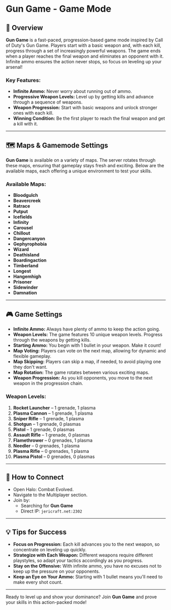 # Gun Game - Game Mode

## 📝 Overview

**Gun Game** is a fast-paced, progression-based game mode inspired by Call of Duty's Gun Game. Players start with a basic weapon and, with each kill, progress through a set of increasingly powerful weapons. The game ends when a player reaches the final weapon and eliminates an opponent with it. Infinite ammo ensures the action never stops, so focus on leveling up your arsenal!

### Key Features:
- **Infinite Ammo:** Never worry about running out of ammo.
- **Progressive Weapon Levels:** Level up by getting kills and advance through a sequence of weapons.
- **Weapon Progression:** Start with basic weapons and unlock stronger ones with each kill.
- **Winning Condition:** Be the first player to reach the final weapon and get a kill with it.

---

## 🗺️ Maps & Gamemode Settings

**Gun Game** is available on a variety of maps. The server rotates through these maps, ensuring that gameplay stays fresh and exciting. Below are the available maps, each offering a unique environment to test your skills.

### Available Maps:
- **Bloodgulch**
- **Beavercreek**
- **Ratrace**
- **Putput**
- **Icefields**
- **Infinity**
- **Carousel**
- **Chillout**
- **Dangercanyon**
- **Gephyrophobia**
- **Wizard**
- **Deathisland**
- **Boardingaction**
- **Timberland**
- **Longest**
- **Hangemhigh**
- **Prisoner**
- **Sidewinder**
- **Damnation**

---

## 🎮 Game Settings

- **Infinite Ammo:** Always have plenty of ammo to keep the action going.
- **Weapon Levels:** The game features 10 unique weapon levels. Progress through the weapons by getting kills.
- **Starting Ammo:** You begin with 1 bullet in your weapon. Make it count!
- **Map Voting:** Players can vote on the next map, allowing for dynamic and flexible gameplay.
- **Map Skipping:** Players can skip a map, if needed, to avoid playing one they don't want.
- **Map Rotation:** The game rotates between various exciting maps.
- **Weapon Progression:** As you kill opponents, you move to the next weapon in the progression chain.

### Weapon Levels:
1. **Rocket Launcher** – 1 grenade, 1 plasma
2. **Plasma Cannon** – 1 grenade, 1 plasma
3. **Sniper Rifle** – 1 grenade, 1 plasma
4. **Shotgun** – 1 grenade, 0 plasmas
5. **Pistol** – 1 grenade, 0 plasmas
6. **Assault Rifle** – 1 grenade, 0 plasmas
7. **Flamethrower** – 0 grenades, 1 plasma
8. **Needler** – 0 grenades, 1 plasma
9. **Plasma Rifle** – 0 grenades, 1 plasma
10. **Plasma Pistol** – 0 grenades, 0 plasmas

---

## 📡 How to Connect

* Open Halo: Combat Evolved.
* Navigate to the Multiplayer section.
* Join by:
    * Searching for **Gun Game**
    * Direct IP: `jericraft.net:2302`

---

## 💡 Tips for Success

- **Focus on Progression:** Each kill advances you to the next weapon, so concentrate on leveling up quickly.
- **Strategize with Each Weapon:** Different weapons require different playstyles, so adapt your tactics accordingly as you progress.
- **Stay on the Offensive:** With infinite ammo, you have no excuses not to keep up the pressure on your opponents.
- **Keep an Eye on Your Ammo:** Starting with 1 bullet means you'll need to make every shot count.

---

Ready to level up and show your dominance? Join **Gun Game** and prove your skills in this action-packed mode!
